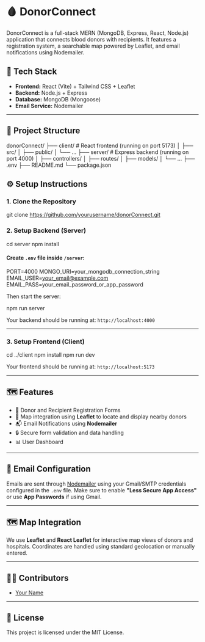 # 🩸 DonorConnect

DonorConnect is a full-stack MERN (MongoDB, Express, React, Node.js) application that connects blood donors with recipients. It features a registration system, a searchable map powered by Leaflet, and email notifications using Nodemailer.

## 🚀 Tech Stack

- **Frontend:** React (Vite) + Tailwind CSS + Leaflet
- **Backend:** Node.js + Express
- **Database:** MongoDB (Mongoose)
- **Email Service:** Nodemailer

---

## 📁 Project Structure

donorConnect/
├── client/              # React frontend (running on port 5173)
│   ├── src/
│   ├── public/
│   └── ...
├── server/              # Express backend (running on port 4000)
│   ├── controllers/
│   ├── routes/
│   ├── models/
│   └── ...
├── .env
├── README.md
└── package.json


## ⚙️ Setup Instructions

### 1. Clone the Repository

git clone https://github.com/yourusername/donorConnect.git

### 2. Setup Backend (Server)
cd server
npm install

#### Create `.env` file inside `/server`:
PORT=4000
MONGO_URI=your_mongodb_connection_string
EMAIL_USER=your_email@example.com
EMAIL_PASS=your_email_password_or_app_password

Then start the server:

npm run server

Your backend should be running at: `http://localhost:4000`

---

### 3. Setup Frontend (Client)

cd ../client
npm install
npm run dev

Your frontend should be running at: `http://localhost:5173`

---

## 🗺️ Features

* 📝 Donor and Recipient Registration Forms
* 📍 Map integration using **Leaflet** to locate and display nearby donors
* 📬 Email Notifications using **Nodemailer**
* 🔒 Secure form validation and data handling
* 📊 User Dashboard

---

## 📧 Email Configuration

Emails are sent through [Nodemailer](https://nodemailer.com/) using your Gmail/SMTP credentials configured in the `.env` file. Make sure to enable **"Less Secure App Access"** or use **App Passwords** if using Gmail.

---

## 🗺️ Map Integration

We use **Leaflet** and **React Leaflet** for interactive map views of donors and hospitals. Coordinates are handled using standard geolocation or manually entered.

---

## 🧑‍💻 Contributors

* [Your Name](https://github.com/yourusername)

---

## 📄 License

This project is licensed under the MIT License.

